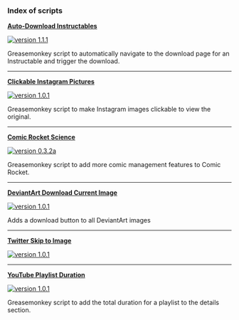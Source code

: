 ### Index of scripts

**[Auto-Download Instructables](https://github.com/chimericdream/GreasemonkeyScripts/raw/master/dist/auto-download-instructables/)**

[![version 1.1.1](https://img.shields.io/badge/version-1.1.1-brightgreen.svg)](https://github.com/chimericdream/GreasemonkeyScripts/raw/master/dist/auto-download-instructables/)

Greasemonkey script to automatically navigate to the download page for an Instructable and trigger the download.

-----

**[Clickable Instagram Pictures](https://github.com/chimericdream/GreasemonkeyScripts/raw/master/dist/clickable-instagram-pictures/)**

[![version 1.0.1](https://img.shields.io/badge/version-1.0.1-brightgreen.svg)](https://github.com/chimericdream/GreasemonkeyScripts/raw/master/dist/clickable-instagram-pictures/)

Greasemonkey script to make Instagram images clickable to view the original.

-----

**[Comic Rocket Science](https://github.com/chimericdream/GreasemonkeyScripts/raw/master/dist/comic-rocket-science/)**

[![version 0.3.2a](https://img.shields.io/badge/version-0.3.2a-brightgreen.svg)](https://github.com/chimericdream/GreasemonkeyScripts/raw/master/dist/comic-rocket-science/)

Greasemonkey script to add more comic management features to Comic Rocket.

-----

**[DeviantArt Download Current Image](https://github.com/chimericdream/GreasemonkeyScripts/raw/master/dist/deviantart-download-image/)**

[![version 1.0.1](https://img.shields.io/badge/version-1.0.1-brightgreen.svg)](https://github.com/chimericdream/GreasemonkeyScripts/raw/master/dist/deviantart-download-image/)

Adds a download button to all DeviantArt images

-----

**[Twitter Skip to Image](https://github.com/chimericdream/GreasemonkeyScripts/raw/master/dist/twitter-skip-to-image/)**

[![version 1.0.1](https://img.shields.io/badge/version-1.0.1-brightgreen.svg)](https://github.com/chimericdream/GreasemonkeyScripts/raw/master/dist/twitter-skip-to-image/)

-----

**[YouTube Playlist Duration](https://github.com/chimericdream/GreasemonkeyScripts/raw/master/dist/youtube-playlist-duration/)**

[![version 1.0.1](https://img.shields.io/badge/version-1.0.1-brightgreen.svg)](https://github.com/chimericdream/GreasemonkeyScripts/raw/master/dist/youtube-playlist-duration/)

Greasemonkey script to add the total duration for a playlist to the details section.